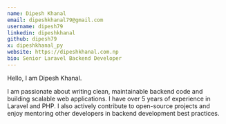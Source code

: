 ```yaml
---
name: Dipesh Khanal
email: dipeshkhanal79@gmail.com
username: dipesh79
linkedin: dipeshkhanal
github: dipesh79
x: dipeshkhanal_py
website: https://dipeshkhanal.com.np
bio: Senior Laravel Backend Developer
---
```


Hello, I am Dipesh Khanal.

I am passionate about writing clean, maintainable backend code and building scalable web applications. I have over 5 years of experience in Laravel and PHP. I also actively contribute to open-source projects and enjoy mentoring other developers in backend development best practices.
